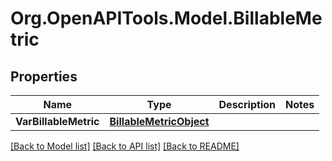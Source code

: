 # Org.OpenAPITools.Model.BillableMetric

## Properties

Name | Type | Description | Notes
------------ | ------------- | ------------- | -------------
**VarBillableMetric** | [**BillableMetricObject**](BillableMetricObject.md) |  | 

[[Back to Model list]](../README.md#documentation-for-models) [[Back to API list]](../README.md#documentation-for-api-endpoints) [[Back to README]](../README.md)

